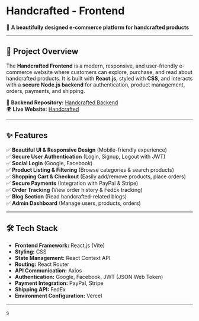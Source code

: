 # **Handcrafted - Frontend**  
🌟 **A beautifully designed e-commerce platform for handcrafted products**  

---

## **📌 Project Overview**  
The **Handcrafted Frontend** is a modern, responsive, and user-friendly e-commerce website where customers can explore, purchase, and read about handcrafted products. It is built with **React.js**, styled with **CSS**, and interacts with a **secure Node.js backend** for authentication, product management, orders, payments, and shipping.  

🔗 **Backend Repository:** [Handcrafted Backend](https://github.com/bahadurali123/handicrafted)  
🌍 **Live Website:** [Handcrafted](https://hand-crafted.vercel.app)  

---

## **✨ Features**  
✅ **Beautiful UI & Responsive Design** (Mobile-friendly experience)  
✅ **Secure User Authentication** (Login, Signup, Logout with JWT)  
✅ **Social Login** (Google, Facebook)  
✅ **Product Listing & Filtering** (Browse categories & search products)  
✅ **Shopping Cart & Checkout** (Easily add/remove products, place orders)  
✅ **Secure Payments** (Integration with PayPal & Stripe)  
✅ **Order Tracking** (View order history & FedEx tracking)  
✅ **Blog Section** (Read handcrafted-related blogs)  
✅ **Admin Dashboard** (Manage users, products, orders)  

---

## **🛠 Tech Stack**  
- **Frontend Framework:** React.js (Vite)  
- **Styling:** CSS  
- **State Management:** React Context API  
- **Routing:** React Router  
- **API Communication:** Axios  
- **Authentication:** Google, Facebook, JWT (JSON Web Token)  
- **Payment Integration:** PayPal, Stripe  
- **Shipping API:** FedEx  
- **Environment Configuration:** Vercel  

---
s